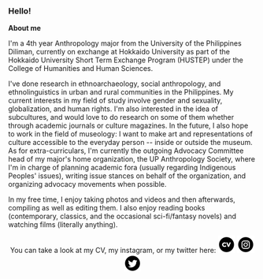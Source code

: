 <html>
<head>
  <h3>Hello!</h3>
  </head>

<body>
  <b>About me</b>  
  <p>I'm a 4th year Anthropology major from the University of the Philippines Diliman, currently on exchange at Hokkaido University as part of the Hokkaido University Short Term Exchange Program (HUSTEP) under the College of Humanities and Human Sciences.</p>
  <p>I've done research in ethnoarchaeology, social anthropology, and ethnolinguistics in urban and rural communities in the Philippines. My current interests in my field of study involve gender and sexuality, globalization, and human rights. I'm also interested in the idea of subcultures, and would love to do research on some of them whether through academic journals or culture magazines. In the future, I also hope to work in the field of museology: I want to make art and representations of culture accessible to the everyday person -- inside or outside the museum. As for extra-curriculars, I'm currently the outgoing Advocacy Committee head of my major's home organization, the UP Anthropology Society, where I'm in charge of planning academic fora (usually regarding Indigenous Peoples' issues), writing issue stances on behalf of the organization, and organizing advocacy movements when possible. </p>
  
  <p>In my free time, I enjoy taking photos and videos and then afterwards, compiling as well as editing them. I also enjoy reading books (contemporary, classics, and the occasional sci-fi/fantasy novels) and watching films (literally anything). </p>
  <p>
  <center><p>You can take a look at my CV, my instagram, or my twitter here:
  <a href="https://github.com/robinsagun/robinsagun.github.io/blob/master/Robin_Sagun%2BCV.pdf"> <img src="cv_icon.png"></a>
  <a href="https://instagram.com/robin.sagun"><img src="iconfinder_38-instagram_1161954.png"></a>
  <a href="https://twitter.com/robinSWAGun"><img src="iconfinder_43-twitter_104461.png"></a></center>
